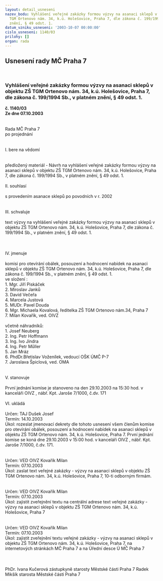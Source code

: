 ```yaml
---
layout: detail_usneseni
nazev_bodu: Vyhlášení veřejné zakázky formou výzvy na asanaci sklepů v objektu ZŠ
  TGM Ortenovo nám. 34, k.ú. Holešovice, Praha 7, dle zákona č. 199/1994 Sb., v platném
  znění, § 49 odst. 1.
datum_vzniku_usneseni: '2003-10-07 00:00:00'
cislo_usneseni: 1140/03
prilohy: []
organ: rada
---
```

<div id="ucUsn_pList" class="usn">
	<span><h2>Usnesení rady MČ Praha 7 </h2>
<br></span><div class="standBody">
<span><h3>Vyhlášení veřejné zakázky formou výzvy na asanaci sklepů v objektu ZŠ TGM Ortenovo nám. 34, k.ú. Holešovice, Praha 7, dle zákona č. 199/1994 Sb., v platném znění, § 49 odst. 1.</h3></span><div class="center">
		<strong>č. 1140/03</strong><br>
	</div>
<div class="center">
		<strong>Ze dne 07.10.2003</strong><br><br>
	</div>
<br>Rada MČ Praha 7<br>po projednání<br><br><br>I.	bere na vědomí<br><br> <br>předložený materiál - Návrh na vyhlášení veřejné zakázky formou výzvy na asanaci sklepů v objektu ZŠ TGM Ortenovo nám. 34, k.ú. Holešovice, Praha 7, dle zákona č. 199/1994 Sb., v platném znění, § 49 odst. 1.<br><br>II.	souhlasí <br><br>s provedením asanace sklepů po povodních v r. 2002<br><br><br>III.	schvaluje <br><br>text výzvy na vyhlášení veřejné zakázky formou výzvy na asanaci sklepů v objektu ZŠ TGM Ortenovo nám. 34, k.ú. Holešovice, Praha 7, dle zákona č. 199/1994 Sb., v platném znění, § 49 odst. 1.<br><br><br><br>IV.	jmenuje<br><br>komisi pro otevírání obálek, posouzení a hodnocení nabídek na asanaci sklepů v objektu ZŠ TGM Ortenovo nám. 34, k.ú. Holešovice, Praha 7, dle zákona č. 199/1994 Sb., v platném znění, § 49 odst. 1.<br>ve složení :<br>1. Mgr. Jiří Piskáček<br>2. Miroslav Janků<br>3. David Večeřa<br>4. Marcela Justová<br>5. MUDr. Pavel Douda<br>6. Mgr. Michaela Kovalová, ředitelka ZŠ TGM Ortenovo nám.34, Praha 7<br>7. Milan Kovařík, ved. OIVZ<br><br>včetně náhradníků:<br>1. Josef Neuberg<br>2. Ing. Petr Hoffmann<br>3. Ing. Ivo Jindra<br>4. Ing. Petr Műller<br>5. Jan Mráz<br>6. PhdDr.Břetislav Voženílek, vedoucí OŠK ÚMČ P-7<br>7. Jaroslava Špiclová, ved. OMA<br><br><br>V.     stanovuje <br><br>První jednání komise je stanoveno na den 29.10.2003 na 15:30 hod. v kanceláři OIVZ , nábř. Kpt. Jaroše 7/1000, č.dv. 171<br><br>VI.    ukládá <br><br>Určen:	TAJ Dušek Josef<br>Termín: 14.10.2003<br>Úkol:	rozeslat jmenovací dekrety dle tohoto usnesení všem členům komise pro otevírání obálek, posouzení a hodnocení nabídek na asanaci sklepů v objektu ZŠ TGM Ortenovo nám. 34, k.ú. Holešovice, Praha 7. První jednání komise se koná dne 29.10.2003 v 15:00 hod. v kanceláři OIVZ , nábř. Kpt. Jaroše 7/1000, č.dv. 171.<br> <br><br>Určen:	VED OIVZ Kovařík Milan<br>Termín: 07.10.2003<br>Úkol:	zaslat text veřejné zakázky - výzvy  na asanaci sklepů v objektu ZŠ TGM Ortenovo nám. 34, k.ú. Holešovice, Praha 7, 10-ti odborným firmám.<br> <br><br>Určen:	VED OIVZ Kovařík Milan<br>Termín: 07.10.2003<br>Úkol:	zajistit zveřejnění textu na centrální adrese text  veřejné zakázky - výzvy na asanaci sklepů v objektu ZŠ TGM Ortenovo nám. 34, k.ú. Holešovice, Praha 7<br> <br><br>Určen:	VED OIVZ Kovařík Milan<br>Termín: 07.10.2003<br>Úkol:	zajistit zveřejnění textu  veřejné zakázky - výzvy na asanaci sklepů v objektu ZŠ TGM Ortenovo nám. 34, k.ú. Holešovice, Praha 7, na internetových stránkách MČ Praha 7 a na Úřední desce Ú MČ Praha 7<br> <br><br>	<br>PhDr. Ivana Kučerová zástupkyně starosty Městské části Praha 7	 Radek Mikšík starosta Městské části Praha 7<br>	<br><br>
</div>
</div>